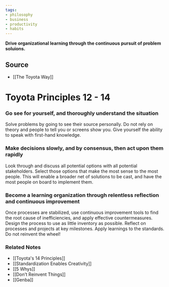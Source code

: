 ```yaml
---
tags:
- philosophy
- business
- productivity
- habits
---
```

**Drive organizational learning through the continuous pursuit of problem soluions.**

## Source
- [[The Toyota Way]]

# Toyota Principles 12 - 14

### Go see for yourself, and thoroughly understand the situation

Solve problems by going to see their source personally. Do not rely on theory and people to tell you or screens show you. Give yourself the ability to speak with first-hand knowledge. 

### Make decisions slowly, and by consensus, then act upon them rapidly

Look through and discuss all potential options with all potential stakeholders. Select those options that make the most sense to the most people. This will enable a broader net of solutions to be cast, and have the most people on board to implement them.

### Become a learning organization through relentless reflection and continuous improvement

Once processes are stabilized, use continuous improvement tools to find the root cause of inefficiencies, and apply effective countermeasures. Design the process to use as little inventory as possible. Reflect on processes and projects at key milestones. Apply learnings to the standards. Do not reinvent the wheel!  

### Related Notes
- [[Toyota's 14 Principles]]
- [[Standardization Enables Creativity]]
- [[5 Whys]]
- [[Don’t Reinvent Things]]
- [[Genba]]